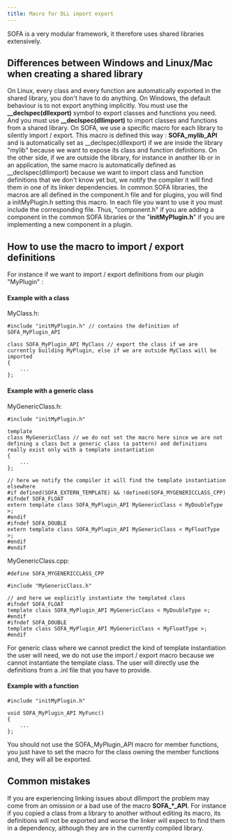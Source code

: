 ```yaml
---
title: Macro for DLL import export
---
```


SOFA is a very modular framework, it therefore uses shared libraries extensively.

Differences between Windows and Linux/Mac when creating a shared library
------------------------------------------------------------------------

On Linux, every class and every function are automatically exported
in the shared library, you don't have to do anything. On Windows, the
default behaviour is to not export anything implicitly. You must use the
**\_\_declspec(dllexport)** symbol to export classes and functions you
need. And you must use **\_\_declspec(dllimport)** to import classes and
functions from a shared library. On SOFA, we use a specific macro for
each library to silently import / export. This macro is defined this way
: **SOFA\_mylib\_API** and is automatically set as
\_\_declspec(dllexport) if we are inside the library "mylib" because we
want to expose its class and function definitions. On the other side, if
we are outside the library, for instance in another lib or in an
application, the same macro is automatically defined as
\_\_declspec(dllimport) because we want to import class and function
definitions that we don't know yet but, we notify the compiler it will
find them in one of its linker dependencies. In common SOFA libraries,
the macros are all defined in the component.h file and for plugins, you
will find a initMyPlugin.h setting this macro. In each file you want to
use it you must include the corresponding file. Thus, "component.h" if
you are adding a component in the common SOFA libraries or the
"**initMyPlugin.h**" if you are implementing a new component in a
plugin.

How to use the macro to import / export definitions
---------------------------------------------------

For instance if we want to import / export definitions from our plugin
"MyPlugin" :

#### Example with a class

MyClass.h:

    #include "initMyPlugin.h" // contains the definition of SOFA_MyPlugin_API

    class SOFA_MyPlugin_API MyClass // export the class if we are currently building MyPlugin, else if we are outside MyClass will be imported
    {
        ...
    };

#### Example with a generic class

MyGenericClass.h:

    #include "initMyPlugin.h"

    template
    class MyGenericClass // we do not set the macro here since we are not defining a class but a generic class (a pattern) and definitions really exist only with a template instantiation
    {
        ...
    };

    // here we notify the compiler it will find the template instantiation elsewhere
    #if defined(SOFA_EXTERN_TEMPLATE) && !defined(SOFA_MYGENERICCLASS_CPP)
    #ifndef SOFA_FLOAT
    extern template class SOFA_MyPlugin_API MyGenericClass < MyDoubleType >;
    #endif
    #ifndef SOFA_DOUBLE
    extern template class SOFA_MyPlugin_API MyGenericClass < MyFloatType >;
    #endif
    #endif

MyGenericClass.cpp:

    #define SOFA_MYGENERICCLASS_CPP

    #include "MyGenericClass.h"

    // and here we explicitly instantiate the templated class
    #ifndef SOFA_FLOAT
    template class SOFA_MyPlugin_API MyGenericClass < MyDoubleType >;
    #endif
    #ifndef SOFA_DOUBLE
    template class SOFA_MyPlugin_API MyGenericClass < MyFloatType >;
    #endif

For generic class where we cannot predict the kind of template
instantiation the user will need, we do not use the import / export
macro because we cannot instantiate the template class. The user will
directly use the definitions from a .inl file that you have to provide.

#### Example with a function

    #include "initMyPlugin.h"

    void SOFA_MyPlugin_API MyFunc()
    {
        ...
    };

You should not use the SOFA\_MyPlugin\_API macro for member functions,
you just have to set the macro for the class owning the member functions
and, they will all be exported.

Common mistakes
---------------

If you are experiencing linking issues about dllimport the problem may
come from an omission or a bad use of the macro **SOFA\_\*\_API**. For
instance if you copied a class from a library to another without editing
its macro, its definitions will not be exported and worse the linker
will expect to find them in a dependency, although they are in the
currently compiled library.
